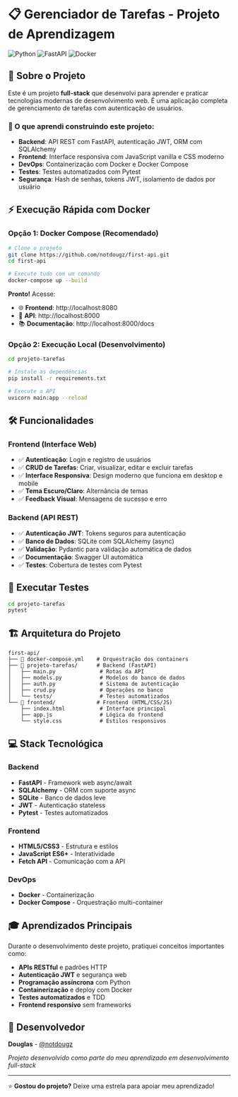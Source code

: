 # 📋 Gerenciador de Tarefas - Projeto de Aprendizagem

![Python](https://img.shields.io/badge/Python-3.11-blue?style=flat-square&logo=python)
![FastAPI](https://img.shields.io/badge/FastAPI-Latest-green?style=flat-square&logo=fastapi)
![Docker](https://img.shields.io/badge/Docker-Containerized-blue?style=flat-square&logo=docker)

## 🎯 Sobre o Projeto

Este é um projeto **full-stack** que desenvolvi para aprender e praticar tecnologias modernas de desenvolvimento web. É uma aplicação completa de gerenciamento de tarefas com autenticação de usuários.

### 🚀 O que aprendi construindo este projeto:

- **Backend**: API REST com FastAPI, autenticação JWT, ORM com SQLAlchemy
- **Frontend**: Interface responsiva com JavaScript vanilla e CSS moderno
- **DevOps**: Containerização com Docker e Docker Compose
- **Testes**: Testes automatizados com Pytest
- **Segurança**: Hash de senhas, tokens JWT, isolamento de dados por usuário

## ⚡ Execução Rápida com Docker

### Opção 1: Docker Compose (Recomendado)

```bash
# Clone o projeto
git clone https://github.com/notdougz/first-api.git
cd first-api

# Execute tudo com um comando
docker-compose up --build
```

**Pronto!** Acesse:

- 🌐 **Frontend**: http://localhost:8080
- 🔧 **API**: http://localhost:8000
- 📚 **Documentação**: http://localhost:8000/docs

### Opção 2: Execução Local (Desenvolvimento)

```bash
cd projeto-tarefas

# Instale as dependências
pip install -r requirements.txt

# Execute a API
uvicorn main:app --reload
```

## 🛠️ Funcionalidades

### Frontend (Interface Web)

- ✅ **Autenticação**: Login e registro de usuários
- ✅ **CRUD de Tarefas**: Criar, visualizar, editar e excluir tarefas
- ✅ **Interface Responsiva**: Design moderno que funciona em desktop e mobile
- ✅ **Tema Escuro/Claro**: Alternância de temas
- ✅ **Feedback Visual**: Mensagens de sucesso e erro

### Backend (API REST)

- ✅ **Autenticação JWT**: Tokens seguros para autenticação
- ✅ **Banco de Dados**: SQLite com SQLAlchemy (async)
- ✅ **Validação**: Pydantic para validação automática de dados
- ✅ **Documentação**: Swagger UI automática
- ✅ **Testes**: Cobertura de testes com Pytest

## 🧪 Executar Testes

```bash
cd projeto-tarefas
pytest
```

## 🏗️ Arquitetura do Projeto

```
first-api/
├── 🐳 docker-compose.yml    # Orquestração dos containers
├── 📁 projeto-tarefas/      # Backend (FastAPI)
│   ├── main.py              # Rotas da API
│   ├── models.py            # Modelos do banco de dados
│   ├── auth.py              # Sistema de autenticação
│   ├── crud.py              # Operações no banco
│   └── tests/               # Testes automatizados
└── 📁 frontend/             # Frontend (HTML/CSS/JS)
    ├── index.html           # Interface principal
    ├── app.js               # Lógica do frontend
    └── style.css            # Estilos responsivos
```

## 💻 Stack Tecnológica

### Backend

- **FastAPI** - Framework web async/await
- **SQLAlchemy** - ORM com suporte async
- **SQLite** - Banco de dados leve
- **JWT** - Autenticação stateless
- **Pytest** - Testes automatizados

### Frontend

- **HTML5/CSS3** - Estrutura e estilos
- **JavaScript ES6+** - Interatividade
- **Fetch API** - Comunicação com a API

### DevOps

- **Docker** - Containerização
- **Docker Compose** - Orquestração multi-container

## 🎓 Aprendizados Principais

Durante o desenvolvimento deste projeto, pratiquei conceitos importantes como:

- **APIs RESTful** e padrões HTTP
- **Autenticação JWT** e segurança web
- **Programação assíncrona** com Python
- **Containerização** e deploy com Docker
- **Testes automatizados** e TDD
- **Frontend responsivo** sem frameworks

## 👤 Desenvolvedor

**Douglas** - [@notdougz](https://github.com/notdougz)

_Projeto desenvolvido como parte do meu aprendizado em desenvolvimento full-stack_

---

⭐ **Gostou do projeto?** Deixe uma estrela para apoiar meu aprendizado!
